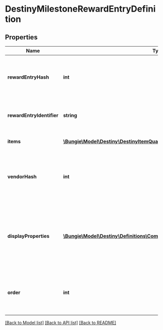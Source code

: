 # DestinyMilestoneRewardEntryDefinition

## Properties
Name | Type | Description | Notes
------------ | ------------- | ------------- | -------------
**rewardEntryHash** | **int** | The identifier for this reward entry. Runtime data will refer to reward entries by this hash. Only guaranteed unique within the specific Milestone. | [optional] 
**rewardEntryIdentifier** | **string** | The string identifier, if you care about it. Only guaranteed unique within the specific Milestone. | [optional] 
**items** | [**\Bungie\Model\Destiny\DestinyItemQuantity[]**](DestinyItemQuantity.md) | The items you will get as rewards, and how much of it you&#39;ll get. | [optional] 
**vendorHash** | **int** | If this reward is redeemed at a Vendor, this is the hash of the Vendor to go to in order to redeem the reward. Use this hash to look up the DestinyVendorDefinition. | [optional] 
**displayProperties** | [**\Bungie\Model\Destiny\Definitions\Common\DestinyDisplayPropertiesDefinition**](DestinyDisplayPropertiesDefinition.md) | For us to bother returning this info, we should be able to return some kind of information about why these rewards are grouped together. This is ideally that information. Look at how confident I am that this will always remain true. | [optional] 
**order** | **int** | If you want to follow BNet&#39;s ordering of these rewards, use this number within a given category to order the rewards. Yeah, I know. I feel dirty too. | [optional] 

[[Back to Model list]](../README.md#documentation-for-models) [[Back to API list]](../README.md#documentation-for-api-endpoints) [[Back to README]](../README.md)



